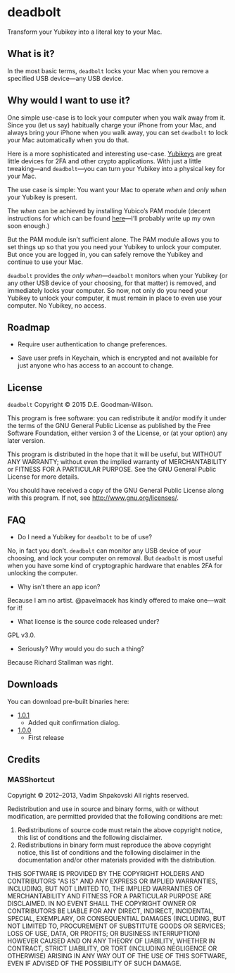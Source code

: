 # deadbolt

Transform your Yubikey into a literal key to your Mac.

## What is it?

In the most basic terms, `deadbolt` locks your Mac when you remove a specified USB device—any USB device.

## Why would I want to use it?

One simple use-case is to lock your computer when you walk away from it. Since you (let us say) habitually charge your iPhone from your Mac, and always bring your iPhone when you walk away, you can set `deadbolt` to lock your Mac automatically when you do that.

Here is a more sophisticated and interesting use-case. [Yubikeys](https://www.yubico.com/products/yubikey-hardware/) are great little devices for 2FA and other crypto applications. With just a little tweaking—and `deadbolt`—you can turn your Yubikey into a physical key for your Mac.

The use case is simple: You want your Mac to operate *when* and *only when* your Yubikey is present.

The *when* can be achieved by installing Yubico’s PAM module (decent instructions for which can be found [here](http://blog.avisi.nl/2014/05/06/two-factor-authentication-on-osx-a-yubikey-example/)—I’ll probably write up my own soon enough.)

But the PAM module isn’t sufficient alone. The PAM module allows you to set things up so that you you need your Yubikey to unlock your computer. But once you are logged in, you can safely remove the Yubikey and continue to use your Mac.

`deadbolt` provides the *only when*—`deadbolt` monitors when your Yubikey (or any other USB device of your choosing, for that matter) is removed, and immediately locks your computer. So now, not only do you need your Yubikey to unlock your computer, it must remain in place to even use your computer. No Yubikey, no access.

## Roadmap

* Require user authentication to change preferences.

* Save user prefs in Keychain, which is encrypted and not available for just anyone who has access to an account to change.

## License

`deadbolt` Copyright © 2015 D.E. Goodman-Wilson.

This program is free software: you can redistribute it and/or modify it under the terms of the GNU General Public License as published by the Free Software Foundation, either version 3 of the License, or (at your option) any later version.

This program is distributed in the hope that it will be useful, but WITHOUT ANY WARRANTY; without even the implied warranty of MERCHANTABILITY or FITNESS FOR A PARTICULAR PURPOSE.  See the GNU General Public License for more details.

You should have received a copy of the GNU General Public License along with this program.  If not, see <http://www.gnu.org/licenses/>.

## FAQ

* Do I need a Yubikey for `deadbolt` to be of use?

No, in fact you don’t. `deadbolt` can monitor any USB device of your choosing, and lock your computer on removal. But `deadbolt` is most useful when you have some kind of cryptographic hardware that enables 2FA for unlocking the computer.

* Why isn’t there an app icon?

Because I am no artist. @pavelmacek has kindly offered to make one—wait for it!

* What license is the source code released under?

GPL v3.0.

* Seriously? Why would you do such a thing?

Because Richard Stallman was right.

## Downloads
You can download pre-built binaries here:
* [1.0.1](https://github.com/DEGoodmanWilson/deadbolt/raw/master/Releases/deadbolt-1.0.1.zip)
  * Added quit confirmation dialog.
* [1.0.0](https://github.com/DEGoodmanWilson/deadbolt/raw/master/Releases/deadbolt-1.0.0.zip)
  * First release

## Credits
### MASShortcut

Copyright © 2012–2013, Vadim Shpakovski
All rights reserved.

Redistribution and use in source and binary forms, with or without modification, are permitted provided that the following conditions are met:

1. Redistributions of source code must retain the above copyright notice, this list of conditions and the following disclaimer.
2. Redistributions in binary form must reproduce the above copyright notice, this list of conditions and the following disclaimer in the documentation and/or other materials provided with the distribution.

THIS SOFTWARE IS PROVIDED BY THE COPYRIGHT HOLDERS AND CONTRIBUTORS "AS IS" AND ANY EXPRESS OR IMPLIED WARRANTIES, INCLUDING, BUT NOT LIMITED TO, THE IMPLIED WARRANTIES OF MERCHANTABILITY AND FITNESS FOR A PARTICULAR PURPOSE ARE DISCLAIMED. IN NO EVENT SHALL THE COPYRIGHT OWNER OR CONTRIBUTORS BE LIABLE FOR ANY DIRECT, INDIRECT, INCIDENTAL, SPECIAL, EXEMPLARY, OR CONSEQUENTIAL DAMAGES (INCLUDING, BUT NOT LIMITED TO, PROCUREMENT OF SUBSTITUTE GOODS OR SERVICES; LOSS OF USE, DATA, OR PROFITS; OR BUSINESS INTERRUPTION) HOWEVER CAUSED AND ON ANY THEORY OF LIABILITY, WHETHER IN CONTRACT, STRICT LIABILITY, OR TORT (INCLUDING NEGLIGENCE OR OTHERWISE) ARISING IN ANY WAY OUT OF THE USE OF THIS SOFTWARE, EVEN IF ADVISED OF THE POSSIBILITY OF SUCH DAMAGE. 
